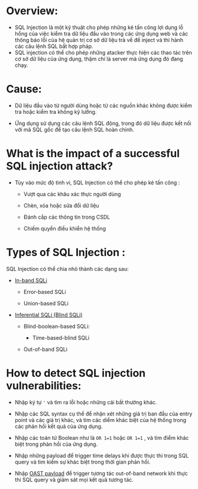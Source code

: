 # Overview:

- SQL Injection là một kỹ thuật cho phép những kẻ tấn công lợi dụng lỗ hổng của việc kiểm tra dữ liệu đầu vào trong các ứng dụng web và các thông báo lỗi của hệ quản trị cơ sở dữ liệu trả về để inject và thi hành các câu lệnh SQL bất hợp pháp.
- SQL injection có thể cho phép những atacker thực hiện các thao tác trên cơ sở dữ liệu của ứng dụng, thậm chí là server mà ứng dụng đó đang chạy.

# Cause:

- Dữ liệu đầu vào từ người dùng hoặc từ các nguồn khác không được kiểm tra hoặc kiểm tra không kỹ lưỡng.

- Ứng dụng sử dụng các câu lệnh SQL động, trong đó dữ liệu được kết nối với mã SQL gốc để tạo câu lệnh SQL hoàn chỉnh.

# What is the impact of a successful SQL injection attack?

- Tùy vào mức độ tinh vi, SQL Injection có thể cho phép kẻ tấn công :

   - Vượt qua các khâu xác thực người dùng

   - Chèn, xóa hoặc sửa đổi dữ liệu

   - Đánh cắp các thông tin trong CSDL

   - Chiếm quyền điều khiển hệ thống

# Types of SQL Injection :

 SQL Injection có thể chia nhỏ thành các dạng sau:

  - [In-band SQLi](https://github.com/Llam-a/SQL-injection/blob/main/In-band%20SQLi.md)

    - Error-based SQLi
   
    - Union-based SQLi
  
  - [Inferential SQLi (Blind SQLi)](https://github.com/Llam-a/SQL-injection/blob/main/Inferential%20SQLi%20(Blind%20SQLi).md)
  
    - Blind-boolean-based SQLi:

      - Time-based-blind SQLi
  
    - Out-of-band SQLi
  
   # How to detect SQL injection vulnerabilities:
  
  - Nhập ký tự `'` và tìm ra lỗi hoặc những cái bất thường khác.
  
  - Nhập các SQL syntax cụ thể để nhận xét những giá trị ban đầu của entry point và các giá trị khác, và tìm các diểm khác biệt của hệ thống trong các phản hồi kết quả của ứng dụng.
  
  - Nhập các toán tử Boolean như là `OR 1=1` hoặc `OR 1=1` , và tìm điểm khác biệt trong phản hồi của ứng dụng.
  
  - Nhập những payload để trigger time delays khi được thực thi trong SQL query và tìm kiếm sự khác biệt trong thời gian phản hồi.

  - Nhập [OAST payload](https://portswigger.net/blog/oast-out-of-band-application-security-testing#:~:text=OAST%20combines%20the%20delivery%20mechanism%20of%20conventional%20DAST,through%20the%20application%E2%80%99s%20processing%20in%20the%20normal%20way.) để trigger tương tác out-of-band network khi thực thi SQL query và giám sát mọi kết quả tương tác.
  
  
 
